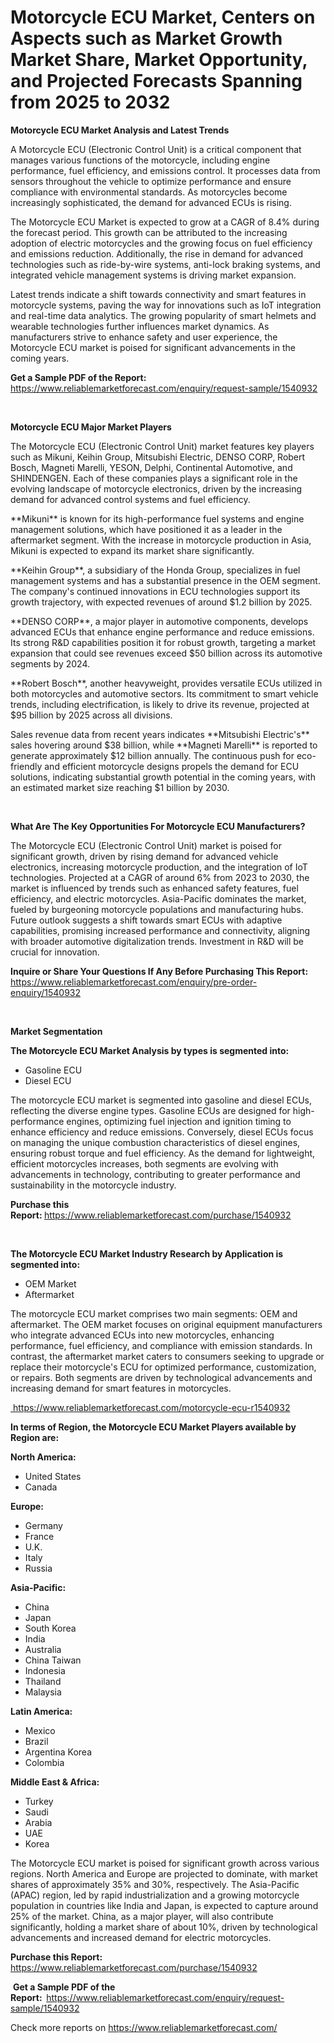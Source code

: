 <p><h1>Motorcycle ECU Market, Centers on Aspects such as Market Growth Market Share, Market Opportunity, and Projected Forecasts Spanning from 2025 to 2032</h1></p><p><strong>Motorcycle ECU Market Analysis and Latest Trends</strong></p>
<p><p>A Motorcycle ECU (Electronic Control Unit) is a critical component that manages various functions of the motorcycle, including engine performance, fuel efficiency, and emissions control. It processes data from sensors throughout the vehicle to optimize performance and ensure compliance with environmental standards. As motorcycles become increasingly sophisticated, the demand for advanced ECUs is rising.</p><p>The Motorcycle ECU Market is expected to grow at a CAGR of 8.4% during the forecast period. This growth can be attributed to the increasing adoption of electric motorcycles and the growing focus on fuel efficiency and emissions reduction. Additionally, the rise in demand for advanced technologies such as ride-by-wire systems, anti-lock braking systems, and integrated vehicle management systems is driving market expansion.</p><p>Latest trends indicate a shift towards connectivity and smart features in motorcycle systems, paving the way for innovations such as IoT integration and real-time data analytics. The growing popularity of smart helmets and wearable technologies further influences market dynamics. As manufacturers strive to enhance safety and user experience, the Motorcycle ECU market is poised for significant advancements in the coming years.</p></p>
<p><strong>Get a Sample PDF of the Report:&nbsp;</strong> <a href="https://www.reliablemarketforecast.com/enquiry/request-sample/1540932?utm_campaign=2778&utm_medium=2&utm_source=Github&utm_content=ia&utm_term=06042025&utm_id=motorcycle-ecu">https://www.reliablemarketforecast.com/enquiry/request-sample/1540932</a></p>
<p>&nbsp;</p>
<p><strong>Motorcycle ECU Major Market Players</strong></p>
<p><p>The Motorcycle ECU (Electronic Control Unit) market features key players such as Mikuni, Keihin Group, Mitsubishi Electric, DENSO CORP, Robert Bosch, Magneti Marelli, YESON, Delphi, Continental Automotive, and SHINDENGEN. Each of these companies plays a significant role in the evolving landscape of motorcycle electronics, driven by the increasing demand for advanced control systems and fuel efficiency.</p><p>**Mikuni** is known for its high-performance fuel systems and engine management solutions, which have positioned it as a leader in the aftermarket segment. With the increase in motorcycle production in Asia, Mikuni is expected to expand its market share significantly.</p><p>**Keihin Group**, a subsidiary of the Honda Group, specializes in fuel management systems and has a substantial presence in the OEM segment. The company's continued innovations in ECU technologies support its growth trajectory, with expected revenues of around $1.2 billion by 2025.</p><p>**DENSO CORP**, a major player in automotive components, develops advanced ECUs that enhance engine performance and reduce emissions. Its strong R&D capabilities position it for robust growth, targeting a market expansion that could see revenues exceed $50 billion across its automotive segments by 2024.</p><p>**Robert Bosch**, another heavyweight, provides versatile ECUs utilized in both motorcycles and automotive sectors. Its commitment to smart vehicle trends, including electrification, is likely to drive its revenue, projected at $95 billion by 2025 across all divisions.</p><p>Sales revenue data from recent years indicates **Mitsubishi Electric's** sales hovering around $38 billion, while **Magneti Marelli** is reported to generate approximately $12 billion annually. The continuous push for eco-friendly and efficient motorcycle designs propels the demand for ECU solutions, indicating substantial growth potential in the coming years, with an estimated market size reaching $1 billion by 2030.</p></p>
<p>&nbsp;</p>
<p><strong>What Are The Key Opportunities For Motorcycle ECU Manufacturers?</strong></p>
<p><p>The Motorcycle ECU (Electronic Control Unit) market is poised for significant growth, driven by rising demand for advanced vehicle electronics, increasing motorcycle production, and the integration of IoT technologies. Projected at a CAGR of around 6% from 2023 to 2030, the market is influenced by trends such as enhanced safety features, fuel efficiency, and electric motorcycles. Asia-Pacific dominates the market, fueled by burgeoning motorcycle populations and manufacturing hubs. Future outlook suggests a shift towards smart ECUs with adaptive capabilities, promising increased performance and connectivity, aligning with broader automotive digitalization trends. Investment in R&D will be crucial for innovation.</p></p>
<p><strong>Inquire or Share Your Questions If Any Before Purchasing This Report:</strong> <a href="https://www.reliablemarketforecast.com/enquiry/pre-order-enquiry/1540932?utm_campaign=2778&utm_medium=2&utm_source=Github&utm_content=ia&utm_term=06042025&utm_id=motorcycle-ecu">https://www.reliablemarketforecast.com/enquiry/pre-order-enquiry/1540932</a></p>
<p>&nbsp;</p>
<p><strong>Market Segmentation</strong></p>
<p><strong>The Motorcycle ECU Market Analysis by types is segmented into:</strong></p>
<p><ul><li>Gasoline ECU</li><li>Diesel ECU</li></ul></p>
<p><p>The motorcycle ECU market is segmented into gasoline and diesel ECUs, reflecting the diverse engine types. Gasoline ECUs are designed for high-performance engines, optimizing fuel injection and ignition timing to enhance efficiency and reduce emissions. Conversely, diesel ECUs focus on managing the unique combustion characteristics of diesel engines, ensuring robust torque and fuel efficiency. As the demand for lightweight, efficient motorcycles increases, both segments are evolving with advancements in technology, contributing to greater performance and sustainability in the motorcycle industry.</p></p>
<p><strong>Purchase this Report:&nbsp;</strong><a href="https://www.reliablemarketforecast.com/purchase/1540932?utm_campaign=2778&utm_medium=2&utm_source=Github&utm_content=ia&utm_term=06042025&utm_id=motorcycle-ecu">https://www.reliablemarketforecast.com/purchase/1540932</a></p>
<p>&nbsp;</p>
<p><strong>The Motorcycle ECU Market Industry Research by Application is segmented into:</strong></p>
<p><ul><li>OEM Market</li><li>Aftermarket</li></ul></p>
<p><p>The motorcycle ECU market comprises two main segments: OEM and aftermarket. The OEM market focuses on original equipment manufacturers who integrate advanced ECUs into new motorcycles, enhancing performance, fuel efficiency, and compliance with emission standards. In contrast, the aftermarket market caters to consumers seeking to upgrade or replace their motorcycle's ECU for optimized performance, customization, or repairs. Both segments are driven by technological advancements and increasing demand for smart features in motorcycles.</p></p>
<p><a href="https://www.reliablemarketforecast.com/motorcycle-ecu-r1540932?utm_campaign=2778&utm_medium=2&utm_source=Github&utm_content=ia&utm_term=06042025&utm_id=motorcycle-ecu">&nbsp;https://www.reliablemarketforecast.com/motorcycle-ecu-r1540932</a></p>
<p><strong>In terms of Region, the Motorcycle ECU Market Players available by Region are:</strong></p>
<p>
    <p> <strong> North America: </strong>
        <ul>
            <li>United States</li>
            <li>Canada</li>
        </ul>
        </p> 
    <p> <strong> Europe: </strong>
        <ul>
            <li>Germany</li>
            <li>France</li>
            <li>U.K.</li>
            <li>Italy</li>
            <li>Russia</li>
        </ul>
        </p> 
    <p> <strong> Asia-Pacific: </strong>
        <ul>
            <li>China</li>
            <li>Japan</li>
            <li>South Korea</li>
            <li>India</li>
            <li>Australia</li>
            <li>China Taiwan</li>
            <li>Indonesia</li>
            <li>Thailand</li>
            <li>Malaysia</li>
        </ul>
        </p> 
    <p> <strong> Latin America: </strong>
        <ul>
            <li>Mexico</li>
            <li>Brazil</li>
            <li>Argentina Korea</li>
            <li>Colombia</li>
        </ul>
        </p> 
    <p> <strong> Middle East & Africa: </strong>
        <ul>
            <li>Turkey</li>
            <li>Saudi</li>
            <li>Arabia</li>
            <li>UAE</li>
            <li>Korea</li>
        </ul>
    </p>
    </p>
<p><p>The Motorcycle ECU market is poised for significant growth across various regions. North America and Europe are projected to dominate, with market shares of approximately 35% and 30%, respectively. The Asia-Pacific (APAC) region, led by rapid industrialization and a growing motorcycle population in countries like India and Japan, is expected to capture around 25% of the market. China, as a major player, will also contribute significantly, holding a market share of about 10%, driven by technological advancements and increased demand for electric motorcycles.</p></p>
<p><strong>Purchase this Report: </strong><a href="https://www.reliablemarketforecast.com/purchase/1540932?utm_campaign=2778&utm_medium=2&utm_source=Github&utm_content=ia&utm_term=06042025&utm_id=motorcycle-ecu">https://www.reliablemarketforecast.com/purchase/1540932</a></p>
<p>&nbsp;<strong>Get a Sample PDF of the Report:&nbsp;&nbsp;</strong><a href="https://www.reliablemarketforecast.com/enquiry/request-sample/1540932?utm_campaign=2778&utm_medium=2&utm_source=Github&utm_content=ia&utm_term=06042025&utm_id=motorcycle-ecu">https://www.reliablemarketforecast.com/enquiry/request-sample/1540932</a></p>
<p><strong></strong></p>
<p>Check more reports on <a href="https://www.reliablemarketforecast.com/?utm_campaign=2778&utm_medium=2&utm_source=Github&utm_content=ia&utm_term=06042025&utm_id=motorcycle-ecu">https://www.reliablemarketforecast.com/</a></p>
